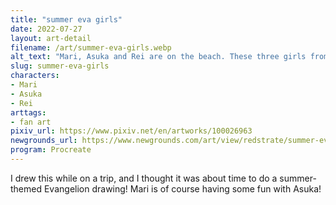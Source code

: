 ```yaml
---
title: "summer eva girls"
date: 2022-07-27
layout: art-detail
filename: /art/summer-eva-girls.webp
alt_text: "Mari, Asuka and Rei are on the beach. These three girls from left to right have brown hair, orange and blue hair with varying hues of pale skin. Mari is wearing a white bikini, Asuka some form of one piece and Rei is wearing a two-piece swimsuit. Mari is playing with Asuka's hair, which is causing Asuka some embarrassment."
slug: summer-eva-girls
characters:
- Mari
- Asuka
- Rei
arttags:
- fan art
pixiv_url: https://www.pixiv.net/en/artworks/100026963
newgrounds_url: https://www.newgrounds.com/art/view/redstrate/summer-eva-girls
program: Procreate
---
```

I drew this while on a trip, and I thought it was about time to do a summer-themed Evangelion drawing! Mari is of course having some fun with Asuka!

